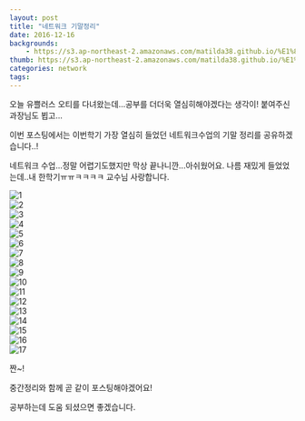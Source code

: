 ```yaml
---
layout: post
title: "네트워크 기말정리"
date: 2016-12-16
backgrounds:
    - https://s3.ap-northeast-2.amazonaws.com/matilda38.github.io/%E1%84%92%E1%85%A1...jpg
thumb: https://s3.ap-northeast-2.amazonaws.com/matilda38.github.io/%E1%84%80%E1%85%A1%E1%86%BC%E1%84%8B%E1%85%A1%E1%84%8C%E1%85%B5.jpg
categories: network
tags:
---
```

오늘 유쁠러스 오티를 다녀왔는데...공부를 더더욱 열심히해야겠다는 생각이! 붙여주신 과장님도 뵙고...

이번 포스팅에서는 이번학기 가장 열심히 들었던 네트워크수업의 기말 정리를 공유하겠습니다..!

네트워크 수업...정말 어렵기도했지만 막상 끝나니깐...아쉬웠어요. 나름 재밌게 들었었는데..내 한학기ㅠㅠㅋㅋㅋㅋ 교수님 사랑합니다.


![1](https://s3.ap-northeast-2.amazonaws.com/matilda38.github.io/1.png)<br />
![2](https://s3.ap-northeast-2.amazonaws.com/matilda38.github.io/2.png)<br />
![3](https://s3.ap-northeast-2.amazonaws.com/matilda38.github.io/3.png)<br />
![4](https://s3.ap-northeast-2.amazonaws.com/matilda38.github.io/4.png)<br />
![5](https://s3.ap-northeast-2.amazonaws.com/matilda38.github.io/5.png)<br />
![6](https://s3.ap-northeast-2.amazonaws.com/matilda38.github.io/6.png)<br />
![7](https://s3.ap-northeast-2.amazonaws.com/matilda38.github.io/7.png)<br />
![8](https://s3.ap-northeast-2.amazonaws.com/matilda38.github.io/8.png)<br />
![9](https://s3.ap-northeast-2.amazonaws.com/matilda38.github.io/9.png)<br />
![10](https://s3.ap-northeast-2.amazonaws.com/matilda38.github.io/10.png)<br />
![11](https://s3.ap-northeast-2.amazonaws.com/matilda38.github.io/11.png)<br />
![12](https://s3.ap-northeast-2.amazonaws.com/matilda38.github.io/12.png)<br />
![13](https://s3.ap-northeast-2.amazonaws.com/matilda38.github.io/13.png)<br />
![14](https://s3.ap-northeast-2.amazonaws.com/matilda38.github.io/14.png)<br />
![15](https://s3.ap-northeast-2.amazonaws.com/matilda38.github.io/15.png)<br />
![16](https://s3.ap-northeast-2.amazonaws.com/matilda38.github.io/16.png)<br />
![17](https://s3.ap-northeast-2.amazonaws.com/matilda38.github.io/17.png)


짠~!

중간정리와 함께 곧 같이 포스팅해야겠어요!

공부하는데 도움 되셨으면 좋겠습니다.